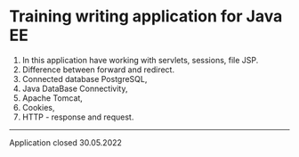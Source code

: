 # Training writing application for Java EE 

  1. In this application have working with servlets, sessions, file JSP.
  2. Difference between forward and redirect.
  3. Connected database PostgreSQL, 
  4. Java DataBase Connectivity, 
  5. Apache Tomcat, 
  6. Cookies, 
  7. HTTP - response and request.
  
  -----------------------------------------
  Application closed 30.05.2022 
